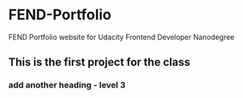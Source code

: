 # FEND-Portfolio
FEND Portfolio website for Udacity Frontend Developer Nanodegree 
## This is the first project for the class

### add another heading - level 3
